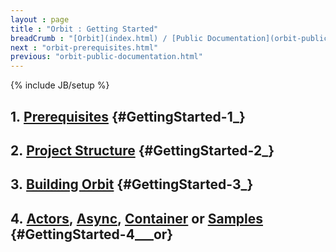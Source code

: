 ```yaml
---
layout : page
title : "Orbit : Getting Started"
breadCrumb : "[Orbit](index.html) / [Public Documentation](orbit-public-documentation.html)"
next : "orbit-prerequisites.html"
previous: "orbit-public-documentation.html"
---
```

{% include JB/setup %}

1. [Prerequisites](orbit-prerequisites.html) {#GettingStarted-1_}
----------


2. [Project Structure](orbit-project-structure.html) {#GettingStarted-2_}
----------


3. [Building Orbit](orbit-building-orbit.html) {#GettingStarted-3_}
----------


4. [Actors](orbit-actors.html), [Async](orbit-async.html), [Container](orbit-container.html) or [Samples](orbit-samples.html) {#GettingStarted-4___or}
----------

